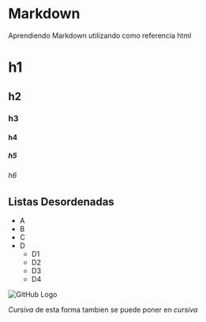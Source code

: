 # Markdown

Aprendiendo Markdown utilizando como referencia html 


# h1
## h2
### h3
#### h4
##### h5
###### h6

## Listas Desordenadas
* A
* B
* C
* D
  * D1
  * D2
  * D3
  * D4

![GitHub Logo](https://github.githubassets.com/images/modules/logos_page/Octocat.png)

*Cursiva* de esta forma tambien se puede poner en _cursiva_
